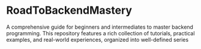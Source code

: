 # RoadToBackendMastery
A comprehensive guide for beginners and intermediates to master backend programming. This repository features a rich collection of tutorials, practical examples, and real-world experiences, organized into well-defined series
